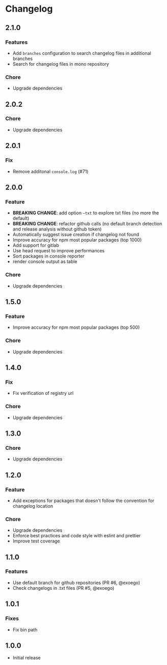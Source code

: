 # Changelog

## 2.1.0

### Features

-   Add `branches` configuration to search changelog files in additional branches
-   Search for changelog files in mono repository

### Chore

-   Upgrade dependencies

## 2.0.2

### Chore

-   Upgrade dependencies

## 2.0.1

### Fix

-   Remove additonal `console.log` (#71)

## 2.0.0

### Feature

-   **BREAKING CHANGE**: add option `—txt` to explore txt files (no more the default)
-   **BREAKING CHANGE**: refactor github calls (no default branch detection and release analysis without github token)
-   Automatically suggest issue creation if changelog not found
-   Improve accuracy for npm most popular packages (top 1000)
-   Add support for gitlab
-   Use head request to improve performances
-   Sort packages in console reporter
-   render console output as table

### Chore

-   Upgrade dependencies

## 1.5.0

### Feature

-   Improve accuracy for npm most popular packages (top 500)

### Chore

-   Upgrade dependencies

## 1.4.0

### Fix

-   Fix verification of registry url

### Chore

-   Upgrade dependencies

## 1.3.0

### Chore

-   Upgrade dependencies

## 1.2.0

### Feature

-   Add exceptions for packages that doesn't follow the convention for changelog location

### Chore

-   Upgrade dependencies
-   Enforce best practices and code style with eslint and prettier
-   Improve test coverage

## 1.1.0

### Features

-   Use default branch for github repositories (PR #6, @exoego)
-   Check changelogs in .txt files (PR #5, @exoego)

## 1.0.1

### Fixes

-   Fix bin path

## 1.0.0

-   Initial release
